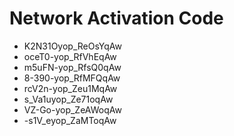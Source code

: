 # Network Activation Code
* K2N31Oyop_ReOsYqAw
* oceT0-yop_RfVhEqAw
* m5uFN-yop_RfsQ0qAw
* 8-390-yop_RfMFQqAw
* rcV2n-yop_Zeu1MqAw
* s_Va1uyop_Ze71oqAw
* VZ-Go-yop_ZeAWoqAw
* -s1V_eyop_ZaMToqAw